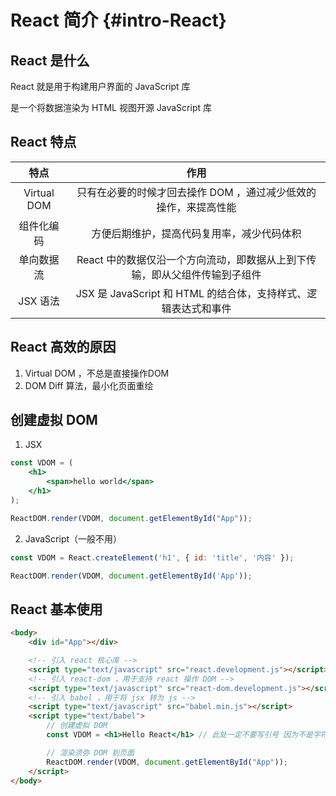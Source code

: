 # React 简介 {#intro-React}

## React 是什么

React 就是用于构建用户界面的 JavaScript 库

是一个将数据渲染为 HTML 视图开源 JavaScript 库

## React 特点

|     特点     |                            作用                                 |
| :---------: | :-------------------------------------------------------------: |
| Virtual DOM | 只有在必要的时候才回去操作 DOM ，通过减少低效的操作，来提高性能          |
| 组件化编码   | 方便后期维护，提高代码复用率，减少代码体积                             |
| 单向数据流   | React 中的数据仅沿一个方向流动，即数据从上到下传输，即从父组件传输到子组件 |
| JSX 语法    | JSX 是 JavaScript 和 HTML 的结合体，支持样式、逻辑表达式和事件         |

## React 高效的原因

1. Virtual DOM ，不总是直接操作DOM
2. DOM Diff 算法，最小化页面重绘

## 创建虚拟 DOM

1. JSX

```jsx
const VDOM = (
    <h1>
        <span>hello world</span>
    </h1>
);

ReactDOM.render(VDOM, document.getElementById("App"));
```

2. JavaScript（一般不用）

```js
const VDOM = React.createElement('h1', { id: 'title', '内容' });

ReactDOM.render(VDOM, document.getElementById('App'));
```

## React 基本使用

```html
<body>
    <div id="App"></div>

    <!-- 引入 react 核心库 -->
    <script type="text/javascript" src="react.development.js"></script>
    <!-- 引入 react-dom ，用于支持 react 操作 DOM -->
    <script type="text/javascript" src="react-dom.development.js"></script>
    <!-- 引入 babel ，用于将 jsx 转为 js -->
    <script type="text/javascript" src="babel.min.js"></script>
    <script type="text/babel">
        // 创建虚拟 DOM
        const VDOM = <h1>Hello React</h1> // 此处一定不要写引号 因为不是字符串

        // 渲染须弥 DOM 到页面
        ReactDOM.render(VDOM, document.getElementById("App"));
    </script>
</body>
```
